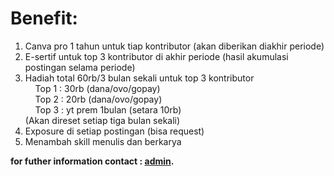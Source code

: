 # Benefit:

1. Canva pro 1 tahun untuk tiap kontributor (akan diberikan diakhir periode)
2. E-sertif untuk top 3 kontributor di akhir periode (hasil akumulasi postingan selama periode)
3. Hadiah total 60rb/3 bulan sekali untuk top 3 kontributor\
    Top 1 : 30rb (dana/ovo/gopay)\
    Top 2 : 20rb (dana/ovo/gopay)\
    Top 3 : yt prem 1bulan (setara 10rb)\
(Akan direset setiap tiga bulan sekali)
4. Exposure di setiap postingan (bisa request)
5. Menambah skill menulis dan berkarya

**for futher information contact : [admin](https://wa.me/6289638065793?text=mau+nanya+tentang+blog+dong).**
